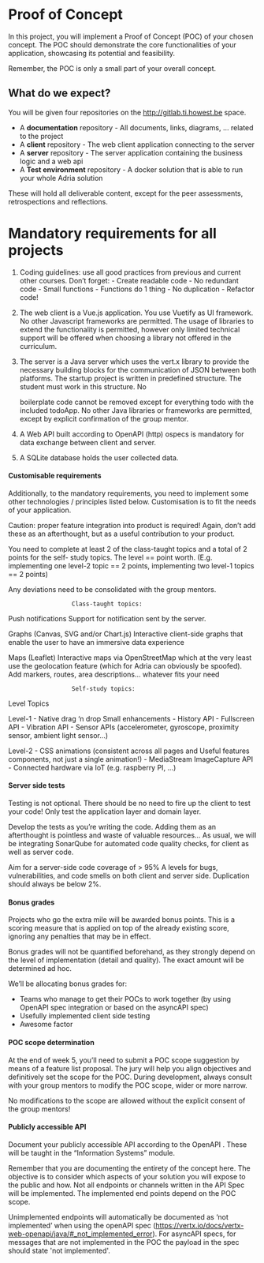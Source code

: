 # Proof of Concept
In this project, you will implement a Proof of Concept (POC) of your chosen concept. The POC
should demonstrate the core functionalities of your application, showcasing its potential and
feasibility. 

Remember, the POC is only a small part of your overall concept.

## What do we expect?
You will be given four repositories on the http://gitlab.ti.howest.be space.

   -  A **documentation** repository
     - All documents, links, diagrams, ... related to the project
   -  A **client** repository
     - The web client application connecting to the server
   -  A **server** repository
     - The server application containing the business logic and a web api
   -  A **Test environment** repository
     - A docker solution that is able to run your whole Adria solution

These will hold all deliverable content, except for the peer assessments, retrospections and
reflections.

# Mandatory requirements for all projects

   1. Coding guidelines: use all good practices from previous and current other courses. Don’t
      forget:
          - Create readable code
          - No redundant code
          - Small functions
          - Functions do 1 thing
          - No duplication
          - Refactor code!

   2. The web client is a Vue.js application. You use Vuetify as UI framework. No other
      Javascript frameworks are permitted. The usage of libraries to extend the functionality
      is permitted, however only limited technical support will be offered when choosing a
      library not offered in the curriculum.

   3. The server is a Java server which uses the vert.x library to provide the necessary
      building blocks for the communication of JSON between both platforms. The startup
      project is written in predefined structure. The student must work in this structure. No





         boilerplate code cannot be removed except for everything todo with the included
         todoApp. No other Java libraries or frameworks are permitted, except by explicit
         confirmation of the group mentor.

   4. A Web API built according to OpenAPI (http) ospecs is mandatory for data exchange
      between client and server.

   5. A SQLite database holds the user collected data.

#### Customisable requirements
Additionally, to the mandatory requirements, you need to implement some other technologies /
principles listed below. Customisation is to fit the needs of your application.

Caution: proper feature integration into product is required! Again, don’t add these as an
afterthought, but as a useful contribution to your product.

You need to complete at least 2 of the class-taught topics and a total of 2 points for the self-
study topics. The level == point worth. (E.g. implementing one level-2 topic == 2 points,
implementing two level-1 topics == 2 points)

Any deviations need to be consolidated with the group mentors.

                      Class-taught topics:
 Push notifications                       Support for notification sent by the server.

 Graphs (Canvas, SVG and/or Chart.js)     Interactive client-side graphs that enable the user to have
                                          an immersive data experience

 Maps (Leaflet)                           Interactive maps via OpenStreetMap which at the very
                                          least use the geolocation feature (which for Adria can
                                          obviously be spoofed). Add markers, routes, area
                                          descriptions… whatever fits your need




                      Self-study topics:
 Level                                     Topics

 Level-1                                       -    Native drag ‘n drop
 Small enhancements                            -    History API
                                               -    Fullscreen API
                                               -    Vibration API
                                               -    Sensor APIs (accelerometer, gyroscope, proximity
                                                    sensor, ambient light sensor...)






 Level-2                                       -   CSS animations (consistent across all pages and
 Useful features                                   components, not just a single animation!)
                                               -   MediaStream ImageCapture API
                                               -   Connected hardware via IoT (e.g. raspberry PI, …)




#### Server side tests
Testing is not optional. There should be no need to fire up the client to test your code!
Only test the application layer and domain layer.

Develop the tests as you’re writing the code. Adding them as an afterthought is pointless and
waste of valuable resources... As usual, we will be integrating SonarQube for automated code
quality checks, for client as well as server code.

Aim for a server-side code coverage of > 95%
A levels for bugs, vulnerabilities, and code smells on both client and server side.
Duplication should always be below 2%.


#### Bonus grades
Projects who go the extra mile will be awarded bonus points. This is a scoring measure that is
applied on top of the already existing score, ignoring any penalties that may be in effect.

Bonus grades will not be quantified beforehand, as they strongly depend on the level of
implementation (detail and quality). The exact amount will be determined ad hoc.

We’ll be allocating bonus grades for:

   -   Teams who manage to get their POCs to work together (by using OpenAPI spec
       integration or based on the asyncAPI spec)
   -   Usefully implemented client side testing
   -   Awesome factor

#### POC scope determination
At the end of week 5, you’ll need to submit a POC scope suggestion by means of a feature list
proposal. The jury will help you align objectives and definitively set the scope for the POC.
During development, always consult with your group mentors to modify the POC scope, wider or
more narrow.

No modifications to the scope are allowed without the explicit consent of the group mentors!








#### Publicly accessible API
Document your publicly accessible API according to the OpenAPI . These will be taught in the
“Information Systems” module.

Remember that you are documenting the entirety of the concept here. The objective is to consider
which aspects of your solution you will expose to the public and how. Not all endpoints or
channels written in the API Spec will be implemented. The implemented end points depend on the
POC scope.

Unimplemented endpoints will automatically be documented as ‘not implemented’ when using
the openAPI spec (https://vertx.io/docs/vertx-web-openapi/java/#_not_implemented_error). For
asyncAPI specs, for messages that are not implemented in the POC the payload in the spec
should state 'not implemented'.



